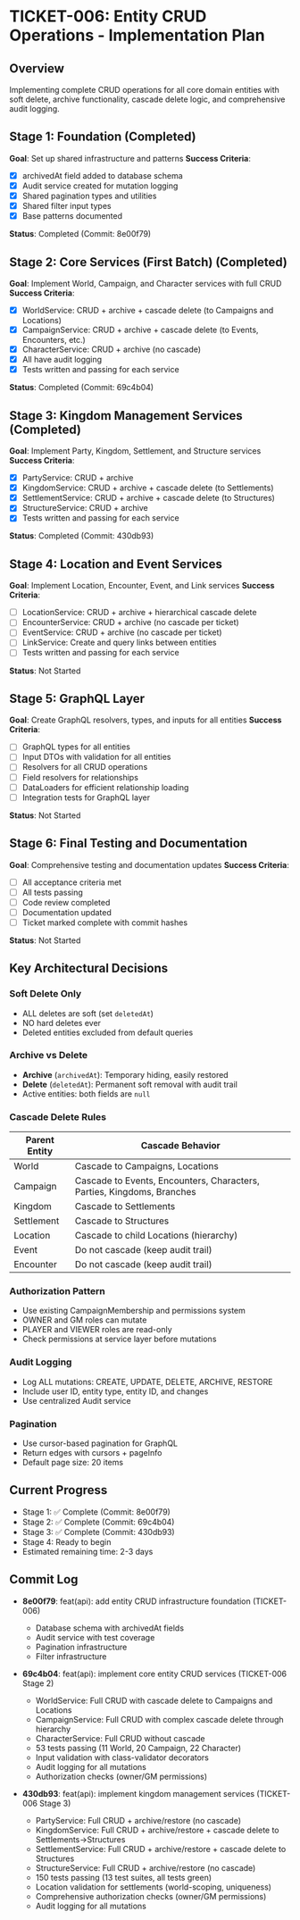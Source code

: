 # TICKET-006: Entity CRUD Operations - Implementation Plan

## Overview

Implementing complete CRUD operations for all core domain entities with soft delete, archive functionality, cascade delete logic, and comprehensive audit logging.

## Stage 1: Foundation (Completed)

**Goal**: Set up shared infrastructure and patterns
**Success Criteria**:

- [x] archivedAt field added to database schema
- [x] Audit service created for mutation logging
- [x] Shared pagination types and utilities
- [x] Shared filter input types
- [x] Base patterns documented

**Status**: Completed (Commit: 8e00f79)

## Stage 2: Core Services (First Batch) (Completed)

**Goal**: Implement World, Campaign, and Character services with full CRUD
**Success Criteria**:

- [x] WorldService: CRUD + archive + cascade delete (to Campaigns and Locations)
- [x] CampaignService: CRUD + archive + cascade delete (to Events, Encounters, etc.)
- [x] CharacterService: CRUD + archive (no cascade)
- [x] All have audit logging
- [x] Tests written and passing for each service

**Status**: Completed (Commit: 69c4b04)

## Stage 3: Kingdom Management Services (Completed)

**Goal**: Implement Party, Kingdom, Settlement, and Structure services
**Success Criteria**:

- [x] PartyService: CRUD + archive
- [x] KingdomService: CRUD + archive + cascade delete (to Settlements)
- [x] SettlementService: CRUD + archive + cascade delete (to Structures)
- [x] StructureService: CRUD + archive
- [x] Tests written and passing for each service

**Status**: Completed (Commit: 430db93)

## Stage 4: Location and Event Services

**Goal**: Implement Location, Encounter, Event, and Link services
**Success Criteria**:

- [ ] LocationService: CRUD + archive + hierarchical cascade delete
- [ ] EncounterService: CRUD + archive (no cascade per ticket)
- [ ] EventService: CRUD + archive (no cascade per ticket)
- [ ] LinkService: Create and query links between entities
- [ ] Tests written and passing for each service

**Status**: Not Started

## Stage 5: GraphQL Layer

**Goal**: Create GraphQL resolvers, types, and inputs for all entities
**Success Criteria**:

- [ ] GraphQL types for all entities
- [ ] Input DTOs with validation for all entities
- [ ] Resolvers for all CRUD operations
- [ ] Field resolvers for relationships
- [ ] DataLoaders for efficient relationship loading
- [ ] Integration tests for GraphQL layer

**Status**: Not Started

## Stage 6: Final Testing and Documentation

**Goal**: Comprehensive testing and documentation updates
**Success Criteria**:

- [ ] All acceptance criteria met
- [ ] All tests passing
- [ ] Code review completed
- [ ] Documentation updated
- [ ] Ticket marked complete with commit hashes

**Status**: Not Started

## Key Architectural Decisions

### Soft Delete Only

- ALL deletes are soft (set `deletedAt`)
- NO hard deletes ever
- Deleted entities excluded from default queries

### Archive vs Delete

- **Archive** (`archivedAt`): Temporary hiding, easily restored
- **Delete** (`deletedAt`): Permanent soft removal with audit trail
- Active entities: both fields are `null`

### Cascade Delete Rules

| Parent Entity | Cascade Behavior                                                       |
| ------------- | ---------------------------------------------------------------------- |
| World         | Cascade to Campaigns, Locations                                        |
| Campaign      | Cascade to Events, Encounters, Characters, Parties, Kingdoms, Branches |
| Kingdom       | Cascade to Settlements                                                 |
| Settlement    | Cascade to Structures                                                  |
| Location      | Cascade to child Locations (hierarchy)                                 |
| Event         | Do not cascade (keep audit trail)                                      |
| Encounter     | Do not cascade (keep audit trail)                                      |

### Authorization Pattern

- Use existing CampaignMembership and permissions system
- OWNER and GM roles can mutate
- PLAYER and VIEWER roles are read-only
- Check permissions at service layer before mutations

### Audit Logging

- Log ALL mutations: CREATE, UPDATE, DELETE, ARCHIVE, RESTORE
- Include user ID, entity type, entity ID, and changes
- Use centralized Audit service

### Pagination

- Use cursor-based pagination for GraphQL
- Return edges with cursors + pageInfo
- Default page size: 20 items

## Current Progress

- Stage 1: ✅ Complete (Commit: 8e00f79)
- Stage 2: ✅ Complete (Commit: 69c4b04)
- Stage 3: ✅ Complete (Commit: 430db93)
- Stage 4: Ready to begin
- Estimated remaining time: 2-3 days

## Commit Log

- **8e00f79**: feat(api): add entity CRUD infrastructure foundation (TICKET-006)
  - Database schema with archivedAt fields
  - Audit service with test coverage
  - Pagination infrastructure
  - Filter infrastructure

- **69c4b04**: feat(api): implement core entity CRUD services (TICKET-006 Stage 2)
  - WorldService: Full CRUD with cascade delete to Campaigns and Locations
  - CampaignService: Full CRUD with complex cascade delete through hierarchy
  - CharacterService: Full CRUD without cascade
  - 53 tests passing (11 World, 20 Campaign, 22 Character)
  - Input validation with class-validator decorators
  - Audit logging for all mutations
  - Authorization checks (owner/GM permissions)

- **430db93**: feat(api): implement kingdom management services (TICKET-006 Stage 3)
  - PartyService: Full CRUD + archive/restore (no cascade)
  - KingdomService: Full CRUD + archive/restore + cascade delete to Settlements→Structures
  - SettlementService: Full CRUD + archive/restore + cascade delete to Structures
  - StructureService: Full CRUD + archive/restore (no cascade)
  - 150 tests passing (13 test suites, all tests green)
  - Location validation for settlements (world-scoping, uniqueness)
  - Comprehensive authorization checks (owner/GM permissions)
  - Audit logging for all mutations
